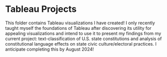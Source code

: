 # Tableau Projects

This folder contains Tableau visualizations I have created! I only recently taught myself the foundations of Tableau after discovering its utility for appealing visualizations and intend to use it to present my findings from my current project: text-classification of U.S. state constitutions and analysis of constitutional language effects on state civic culture/electoral practices. I anticipate completing this by August 2024!
